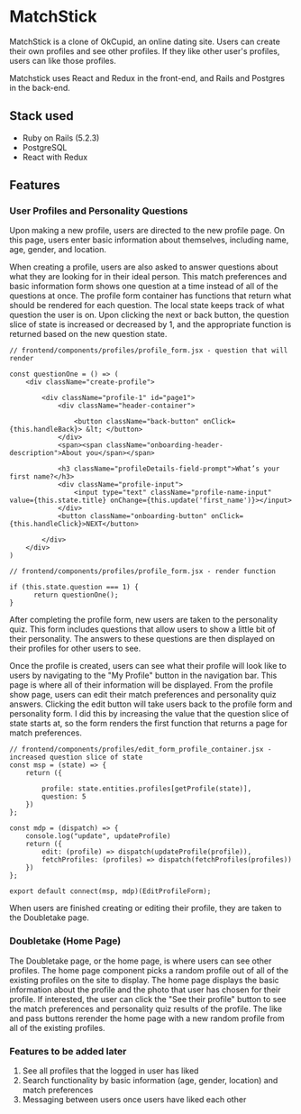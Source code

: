# MatchStick

MatchStick is a clone of OkCupid, an online dating site. Users can create their own profiles and see other profiles. If they like other user's profiles, users can like those profiles.

Matchstick uses React and Redux in the front-end, and Rails and Postgres in the back-end.

## Stack used

* Ruby on Rails (5.2.3)
* PostgreSQL 
* React with Redux

## Features

### User Profiles and Personality Questions
Upon making a new profile, users are directed to the new profile page. On this page, users enter basic information about themselves, including name, age, gender, and location. 

When creating a profile, users are also asked to answer questions about what they are looking for in their ideal person. This match preferences and basic information form shows one question at a time instead of all of the questions at once. The profile form container has functions that return what should be rendered for each question. The local state keeps track of what question the user is on. Upon clicking the next or back button, the question slice of state is increased or decreased by 1, and the appropriate function is returned based on the new question state. 

```
// frontend/components/profiles/profile_form.jsx - question that will render

const questionOne = () => (
    <div className="create-profile">

        <div className="profile-1" id="page1">
            <div className="header-container">

                <button className="back-button" onClick={this.handleBack}> &lt; </button> 
            </div>
            <span><span className="onboarding-header-description">About you</span></span>

            <h3 className="profileDetails-field-prompt">What’s your first name?</h3>
            <div className="profile-input">
                <input type="text" className="profile-name-input" value={this.state.title} onChange={this.update('first_name')}></input>
            </div>    
            <button className="onboarding-button" onClick={this.handleClick}>NEXT</button>

        </div> 
    </div>
)
```
```
// frontend/components/profiles/profile_form.jsx - render function

if (this.state.question === 1) {
      return questionOne();
}
```

After completing the profile form, new users are taken to the personality quiz. This form includes questions that allow users to show a little bit of their personality. The answers to these questions are then displayed on their profiles for other users to see.

Once the profile is created, users can see what their profile will look like to users by navigating to the "My Profile" button in the navigation bar. This page is where all of their information will be displayed. From the profile show page, users can edit their match preferences and personality quiz answers. Clicking the edit button will take users back to the profile form and personality form. I did this by increasing the value that the question slice of state starts at, so the form renders the first function that returns a page for match preferences. 

```
// frontend/components/profiles/edit_form_profile_container.jsx - increased question slice of state
const msp = (state) => {
    return ({

        profile: state.entities.profiles[getProfile(state)],
        question: 5
    })
};

const mdp = (dispatch) => {
    console.log("update", updateProfile)
    return ({
        edit: (profile) => dispatch(updateProfile(profile)),
        fetchProfiles: (profiles) => dispatch(fetchProfiles(profiles))
    })
};

export default connect(msp, mdp)(EditProfileForm);
```

When users are finished creating or editing their profile, they are taken to the Doubletake page. 

### Doubletake (Home Page)

The Doubletake page, or the home page, is where users can see other profiles. The home page component picks a random profile out of all of the existing profiles on the site to display. The home page displays the basic information about the profile and the photo that user has chosen for their profile. If interested, the user can click the "See their profile" button to see the match preferences and personality quiz results of the profile. The like and pass buttons rerender the home page with a new random profile from all of the existing profiles. 

### Features to be added later
1. See all profiles that the logged in user has liked
2. Search functionality by basic information (age, gender, location) and match preferences
3. Messaging between users once users have liked each other

